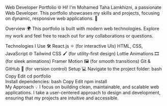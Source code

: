 Web Developer Portfolio 🌐
Hi! I'm Mohamed Taha Lamkhizni, a passionate Web Developer. This portfolio showcases my skills and projects, focusing on dynamic, responsive web applications. 🌟

Overview 🌍
This portfolio is built with modern web technologies. Explore my work and feel free to reach out for any collaborations or questions.

Technologies I Use 🛠️
React.js ⚛️ (for interactive UIs)
HTML, CSS, JavaScript 🌐
Tailwind CSS 🖌️ (for utility-first design)
Lottie Animations 🎞️ (for sleek animations)
Framer Motion 🖼️ (for smooth transitions)
Git & GitHub 🐙 (for version control)
Setup 💻
Navigate to the project folder:
bash
Copy
Edit
cd portfolio  
Install dependencies:
bash
Copy
Edit
npm install  
My Approach 💡
I focus on building clean, maintainable, and scalable web applications. I take a user-centered approach to design and development, ensuring that my projects are intuitive and accessible.